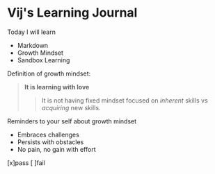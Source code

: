 # Vij's Learning Journal

Today I will learn
- Markdown
- Growth Mindset
- Sandbox Learning

Definition of growth mindset:
> **It is learning with love**
>> It is not having fixed mindset focused on *inherent* skills vs *acquiring* new skills.

Reminders to your self about growth mindset
- Embraces challenges
- Persists with obstacles
- No pain, no gain with effort

[x]pass
[ ]fail
